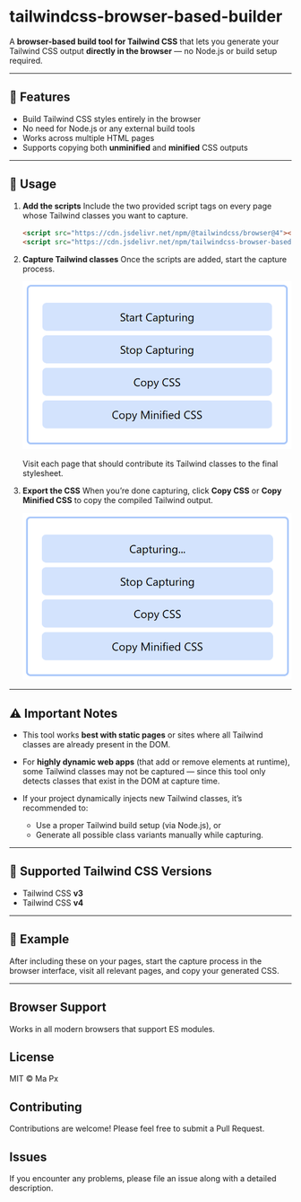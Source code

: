 # tailwindcss-browser-based-builder

A **browser-based build tool for Tailwind CSS** that lets you generate your Tailwind CSS output **directly in the browser** — no Node.js or build setup required.

---

## 🚀 Features

* Build Tailwind CSS styles entirely in the browser
* No need for Node.js or any external build tools
* Works across multiple HTML pages
* Supports copying both **unminified** and **minified** CSS outputs

---

## 🧩 Usage

1. **Add the scripts**
   Include the two provided script tags on every page whose Tailwind classes you want to capture.

    ```html
    <script src="https://cdn.jsdelivr.net/npm/@tailwindcss/browser@4"></script>
    <script src="https://cdn.jsdelivr.net/npm/tailwindcss-browser-based-builder@latest/dist/tailwindcss-browser-based-builder.js" defer></script>
    ```

2. **Capture Tailwind classes**
   Once the scripts are added, start the capture process.

   <p align="center">
    <img src="./images/screenshot-1.png" alt="Tailwind Builder UI" width="600">
   </p>
  
   Visit each page that should contribute its Tailwind classes to the final stylesheet.

3. **Export the CSS**
   When you’re done capturing, click **Copy CSS** or **Copy Minified CSS** to copy the compiled Tailwind output.
   <p align="center">
    <img src="./images/screenshot-2.png" alt="Tailwind Builder UI" width="600">
   </p>

---

## ⚠️ Important Notes

* This tool works **best with static pages** or sites where all Tailwind classes are already present in the DOM.
* For **highly dynamic web apps** (that add or remove elements at runtime), some Tailwind classes may not be captured — since this tool only detects classes that exist in the DOM at capture time.
* If your project dynamically injects new Tailwind classes, it’s recommended to:

  * Use a proper Tailwind build setup (via Node.js), or
  * Generate all possible class variants manually while capturing.

---

## 🧠 Supported Tailwind CSS Versions

* Tailwind CSS **v3**
* Tailwind CSS **v4**

---

## 📝 Example

After including these on your pages, start the capture process in the browser interface, visit all relevant pages, and copy your generated CSS.

---

## Browser Support

Works in all modern browsers that support ES modules.

## License

MIT © Ma Px

## Contributing

Contributions are welcome! Please feel free to submit a Pull Request.

## Issues

If you encounter any problems, please file an issue along with a detailed description.
